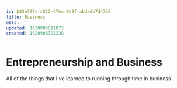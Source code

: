 ```yaml
---
id: b03e797c-c512-47ea-8d9f-abdadb7d4756
title: Business
desc: ''
updated: 1620906811073
created: 1620906701238
---
```


# Entrepreneurship and Business

All of the things that I've learned to running through time in business